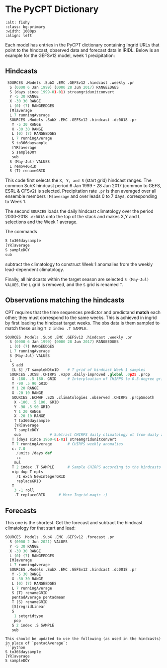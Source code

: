 # The PyCPT Dictionary 

```{image} img/dict.png
:alt: fishy
:class: bg-primary
:width: 1000px
:align: left
```

Each model has entries in the PyCPT dictionary containing Ingrid URLs that point to the hindcast, observed data and forecast data in IRIDL. Below is an example for the GEFSv12 model, week 1 precipitation:

## Hindcasts 

```python
 SOURCES .Models .SubX .EMC .GEFSv12 .hindcast .weekly .pr
  S (0000 6 Jan 1999) (0000 28 Jun 2017) RANGEEDGES
  S (days since 1999-01-01) streamgridunitconvert
  Y -5 30 RANGE
  X -30 30 RANGE
  L (0) (7) RANGEEDGES
  [M]average
  L 7 runningAverage
  SOURCES .Models .SubX .EMC .GEFSv12 .hindcast .dc0018 .pr
   Y -5 30 RANGE
   X -30 30 RANGE
   L (0) (7) RANGEEDGES
   L 7 runningAverage
   S to366daysample
   [YR]average
   S sampleDOY
   sub
  S (May-Jul) VALUES
  L removeGRID
  S (T) renameGRID
```

This code first selects the `X, Y, and S` (start grid) hindcast ranges. The common SubX hindcast period 6 Jan 1999 - 28 Jun 2017 (common to GEFS, ESRL & CFSv2) is selected. Precipitation rate `.pr` is then averaged over all ensemble members `[M]average` and over leads 0 to 7 days, corresponding to Week 1. 

The second `SOURCES` loads the daily hindcast climatology over the period 2000-2018 `.dc0018` onto the top of the stack and makes X,Y and L selections and the Week 1 average.

The commands
 ```python
S to366daysample
[YR]average
S sampleDOY
sub
```
subtract the climatology to construct Week 1 anomalies from the weekly lead-dependent climatology.

Finally, all hindcasts within the target season are selected `S (May-Jul) VALUES`, the `L` grid is removed, and the `S` grid is renamed `T`.

## Observations matching the hindcasts 

CPT requires that the time sequences predictor and predictand **match** each other; they must correspond to the same weeks. This is achieved in ingrid by first loading the hindcast target weeks. The obs data is them sampled to match these using  `T 2 index .T SAMPLE`.

```python
SOURCES .Models .SubX .EMC .GEFSv12 .hindcast .weekly .pr
  S (0000 6 Jan 1999) (0000 28 Jun 2017) RANGEEDGES
  L (0) (7) RANGEEDGES
  L 7 runningAverage
  S (May-Jul) VALUES
  L
   S add
   [L S] /T sampleNDto1D 	# T grid of hindcast Week 1 samples
  SOURCES .UCSB .CHIRPS .v2p0 .daily-improved .global .0p25 .prcp
   X -180. .5 180. GRID		# Interploation of CHIRPS to 0.5-degree grid
   Y -90 .5 90 GRID
   Y 1 20 RANGE
   X -20 10 RANGE
   SOURCES .ECMWF .S2S .climatologies .observed .CHIRPS .prcpSmooth
    X -180. .5 180. GRID
    Y -90 .5 90 GRID
    Y 1 20 RANGE
    X -20 10 RANGE
    T to366daysample
    [YR]average
    T sampleDOY
    sub				# Subtract CHIRPS daily climatology ot from daily anomalies
   T (days since 1960-01-01) streamgridunitconvert
   T 7 runningAverage		# CHIRPS weekly anomalies
   c: 7.0
     /units /days def
     :c
    mul
   T 2 index .T SAMPLE		# Sample CHIRPS according to the hindcasts 
   nip dup T npts
     /I exch NewIntegerGRID
     replaceGRID
   I
    3 -1 roll
    .T replaceGRID		# More Ingrid magic :)
```
## Forecasts 

This one is the shortest. Get the forecast and subtract the hindcast climatology for that start and lead:

```python
SOURCES .Models .SubX .EMC .GEFSv12 .forecast .pr
  S (0000 2 Jun 2021) VALUES
  Y -5 30 RANGE
  X -30 30 RANGE
  L (0) (7) RANGEEDGES
  [M]average
  L 7 runningAverage
  SOURCES .Models .SubX .EMC .GEFSv12 .hindcast .dc0018 .pr
   Y -5 30 RANGE
   X -30 30 RANGE
   L (0) (7) RANGEEDGES
   L 7 runningAverage
   S (T) renameGRID
   pentadAverage pentadmean
   T (S) renameGRID
   [S]regridLinear
   S
    1 setgridtype
    pop
   S 2 index .S SAMPLE
   sub
  ```

```{warning}
This should be updated to use the following (as used in the hindcasts) in place of `pentadAverage`:
```python
S to366daysample
[YR]average
S sampleDOY  
```
